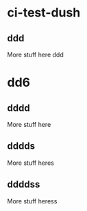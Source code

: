 # ci-test-dush

## ddd
More stuff here
ddd

dd6
=======

## dddd
More stuff here

## dddds
More stuff heres

## ddddss
More stuff heress
